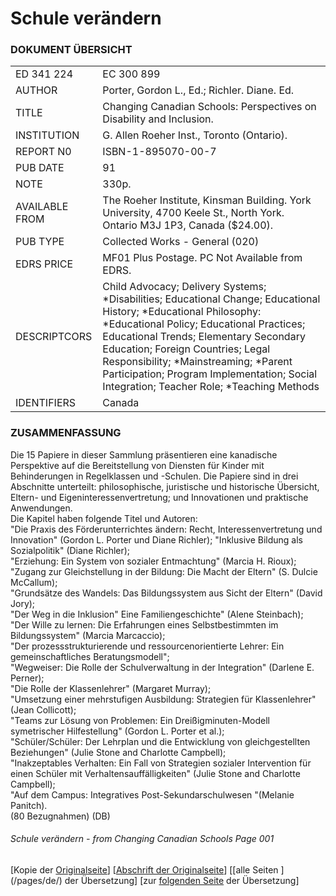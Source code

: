 # Schule verändern
### DOKUMENT ÜBERSICHT 
|||
---|---
ED 341 224 | EC 300 899
AUTHOR | Porter, Gordon L., Ed.; Richler. Diane. Ed.
TITLE | Changing Canadian Schools: Perspectives on Disability and Inclusion.
INSTITUTION | G. Allen Roeher Inst., Toronto (Ontario).
REPORT N0 | ISBN-1-895070-00-7
PUB DATE | 91
NOTE | 330p.
AVAILABLE FROM | The Roeher Institute, Kinsman Building. York University, 4700 Keele St., North York. Ontario M3J 1P3, Canada ($24.00).
PUB TYPE	| Collected Works - General (020)
EDRS PRICE | MF01 Plus Postage. PC Not Available from EDRS. 
DESCRIPTCORS | Child Advocacy; Delivery Systems; *Disabilities; Educational Change; Educational History; *Educational Philosophy: *Educational Policy; Educational Practices; Educational Trends; Elementary Secondary Education; Foreign Countries; Legal Responsibility; *Mainstreaming; *Parent Participation; Program Implementation; Social Integration; Teacher Role; *Teaching Methods
IDENTIFIERS | Canada


### ZUSAMMENFASSUNG 
Die 15 Papiere in dieser Sammlung präsentieren eine kanadische
Perspektive auf die Bereitstellung von Diensten für Kinder mit Behinderungen in
Regelklassen und -Schulen. Die Papiere sind in drei Abschnitte unterteilt:
philosophische, juristische und historische Übersicht, Eltern- und
Eigeninteressenvertretung; und Innovationen und praktische Anwendungen.  
Die Kapitel haben folgende Titel und Autoren:  
"Die Praxis des Förderunterrichtes ändern: Recht, Interessenvertretung und Innovation" (Gordon L. Porter und Diane Richler);
"Inklusive Bildung als Sozialpolitik" (Diane Richler);  
"Erziehung: Ein System von sozialer Entmachtung" (Marcia H. Rioux);  
"Zugang zur Gleichstellung in der Bildung: Die Macht der Eltern" (S. Dulcie McCallum);  
"Grundsätze des Wandels: Das Bildungssystem aus Sicht der Eltern" (David Jory);  
"Der Weg in die Inklusion" Eine Familiengeschichte" (Alene Steinbach);  
"Der Wille zu lernen: Die Erfahrungen eines Selbstbestimmten im Bildungssystem" (Marcia Marcaccio);  
"Der prozessstrukturierende und ressourcenorientierte Lehrer: Ein gemeinschaftliches Beratungsmodell";  
"Wegweiser: Die Rolle der Schulverwaltung in der Integration" (Darlene E. Perner);  
"Die Rolle der Klassenlehrer" (Margaret Murray);  
"Umsetzung einer mehrstufigen Ausbildung: Strategien für Klassenlehrer" (Jean Collicott);  
"Teams zur Lösung von Problemen: Ein Dreißigminuten-Modell symetrischer Hilfestellung" (Gordon L. Porter et al.);  
"Schüler/Schüler: Der Lehrplan und die Entwicklung von gleichgestellten Beziehungen" (Julie Stone and Charlotte Campbell);  
"Inakzeptables Verhalten: Ein Fall von Strategien sozialer Intervention für einen Schüler mit Verhaltensauffälligkeiten" (Julie Stone and Charlotte Campbell);  
"Auf dem Campus: Integratives Post-Sekundarschulwesen "(Melanie Panitch).  
(80 Bezugnahmen) (DB)  

###### Schule verändern - from Changing Canadian Schools Page 001

[Kopie der [Originalseite](/copies-from-original/CCS001.png)]
[[Abschrift der Originalseite](/en/Changing_Canadian_Schools-001)]
[[alle Seiten ] (/pages/de/) der Übersetzung]
[zur [folgenden Seite](Changing_Canadian_Schools-de-002) der Übersetzung]